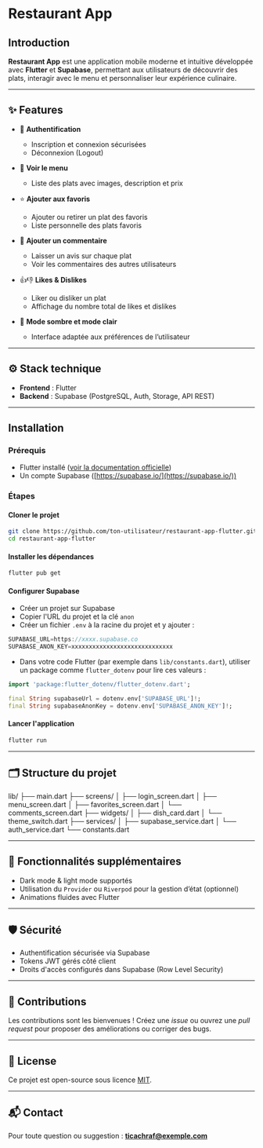 # Restaurant App

## Introduction

**Restaurant App** est une application mobile moderne et intuitive développée avec **Flutter** et **Supabase**, permettant aux utilisateurs de découvrir des plats, interagir avec le menu et personnaliser leur expérience culinaire.  

---

## ✨ Features

- 🔐 **Authentification**
  - Inscription et connexion sécurisées
  - Déconnexion (Logout)

- 📜 **Voir le menu**
  - Liste des plats avec images, description et prix

- ⭐ **Ajouter aux favoris**
  - Ajouter ou retirer un plat des favoris
  - Liste personnelle des plats favoris

- 💬 **Ajouter un commentaire**
  - Laisser un avis sur chaque plat
  - Voir les commentaires des autres utilisateurs

- 👍👎 **Likes & Dislikes**
  - Liker ou disliker un plat
  - Affichage du nombre total de likes et dislikes

- 🌙 **Mode sombre et mode clair**
  - Interface adaptée aux préférences de l’utilisateur

---

## ⚙️ Stack technique

- **Frontend** : Flutter
- **Backend** : Supabase (PostgreSQL, Auth, Storage, API REST)

---

##  Installation

### Prérequis

- Flutter installé ([voir la documentation officielle](https://flutter.dev/docs/get-started/install))
- Un compte Supabase ([https://supabase.io/](https://supabase.io/))

### Étapes

#### Cloner le projet

```bash
git clone https://github.com/ton-utilisateur/restaurant-app-flutter.git
cd restaurant-app-flutter
```
#### Installer les dépendances



```bash
flutter pub get
```

#### Configurer Supabase

* Créer un projet sur Supabase
* Copier l'URL du projet et la clé `anon`
* Créer un fichier `.env` à la racine du projet et y ajouter :

```java
SUPABASE_URL=https://xxxx.supabase.co
SUPABASE_ANON_KEY=xxxxxxxxxxxxxxxxxxxxxxxxxxxxx
```

* Dans votre code Flutter (par exemple dans `lib/constants.dart`), utiliser un package comme `flutter_dotenv` pour lire ces valeurs :

```dart
import 'package:flutter_dotenv/flutter_dotenv.dart';

final String supabaseUrl = dotenv.env['SUPABASE_URL']!;
final String supabaseAnonKey = dotenv.env['SUPABASE_ANON_KEY']!;
```

#### Lancer l'application

```bash
flutter run
```

---

## 🗂️ Structure du projet


lib/
├── main.dart
├── screens/
│   ├── login_screen.dart
│   ├── menu_screen.dart
│   ├── favorites_screen.dart
│   └── comments_screen.dart
├── widgets/
│   ├── dish_card.dart
│   └── theme_switch.dart
├── services/
│   ├── supabase_service.dart
│   └── auth_service.dart
└── constants.dart


---

## 💬 Fonctionnalités supplémentaires

* Dark mode & light mode supportés
* Utilisation du `Provider` ou `Riverpod` pour la gestion d’état (optionnel)
* Animations fluides avec Flutter

---

## 🛡️ Sécurité

* Authentification sécurisée via Supabase
* Tokens JWT gérés côté client
* Droits d'accès configurés dans Supabase (Row Level Security)

---

## 🤝 Contributions

Les contributions sont les bienvenues !
Créez une *issue* ou ouvrez une *pull request* pour proposer des améliorations ou corriger des bugs.

---

## 📄 License

Ce projet est open-source sous licence [MIT](LICENSE).

---

## 📬 Contact

Pour toute question ou suggestion :
**[ticachraf@exemple.com](mailto:tixachraf@exemple.com)**


